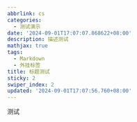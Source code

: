 ```yaml
---
abbrlink: cs
categories: 
  - 测试演示
date: '2024-09-01T17:07:07.868622+08:00'
description: 描述测试
mathjax: true
tags: 
  - Markdown
  - 外挂标签
title: 标题测试
sticky: 2
swiper_index: 2
updated: '2024-09-01T17:07:56.760+08:00'
---
```

测试
